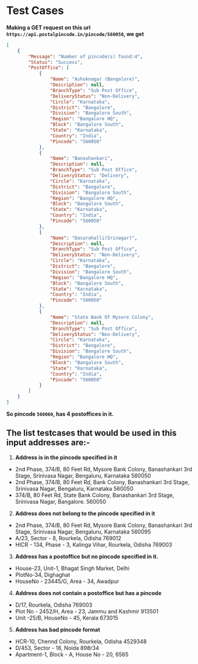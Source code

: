 # Test Cases

**Making a GET request on this url `https://api.postalpincode.in/pincode/560050`, we get**

```json
[
    {
        "Message": "Number of pincode(s) found:4",
        "Status": "Success",
        "PostOffice": [
            {
                "Name": "Ashoknagar (Bangalore)",
                "Description": null,
                "BranchType": "Sub Post Office",
                "DeliveryStatus": "Non-Delivery",
                "Circle": "Karnataka",
                "District": "Bangalore",
                "Division": "Bangalore South",
                "Region": "Bangalore HQ",
                "Block": "Bangalore South",
                "State": "Karnataka",
                "Country": "India",
                "Pincode": "560050"
            },
            {
                "Name": "Banashankari",
                "Description": null,
                "BranchType": "Sub Post Office",
                "DeliveryStatus": "Delivery",
                "Circle": "Karnataka",
                "District": "Bangalore",
                "Division": "Bangalore South",
                "Region": "Bangalore HQ",
                "Block": "Bangalore South",
                "State": "Karnataka",
                "Country": "India",
                "Pincode": "560050"
            },
            {
                "Name": "Dasarahalli(Srinagar)",
                "Description": null,
                "BranchType": "Sub Post Office",
                "DeliveryStatus": "Non-Delivery",
                "Circle": "Karnataka",
                "District": "Bangalore",
                "Division": "Bangalore South",
                "Region": "Bangalore HQ",
                "Block": "Bangalore South",
                "State": "Karnataka",
                "Country": "India",
                "Pincode": "560050"
            },
            {
                "Name": "State Bank Of Mysore Colony",
                "Description": null,
                "BranchType": "Sub Post Office",
                "DeliveryStatus": "Non-Delivery",
                "Circle": "Karnataka",
                "District": "Bangalore",
                "Division": "Bangalore South",
                "Region": "Bangalore HQ",
                "Block": "Bangalore South",
                "State": "Karnataka",
                "Country": "India",
                "Pincode": "560050"
            }
        ]
    }
]
```

**So pincode `560060`, has 4 postoffices in it.**


## The list testcases that would be used in this input addresses are:-

1. **Address is in the pincode specified in it**
- 2nd Phase, 374/B, 80 Feet Rd, Mysore Bank Colony, Banashankari 3rd Stage, Srinivasa Nagar, Bengaluru, Karnataka 560050
- 2nd Phase, 374/B, 80 Feet Rd, Bank Colony, Banashankari 3rd Stage, Srinivasa Nagar, Bengaluru, Karnataka 560050
- 374/B, 80 Feet Rd, State Bank Colony, Banashankari 3rd Stage, Srinivasa Nagar, Bangalore. 560050

2. **Address does not belong to the pincode specified in it**
- 2nd Phase, 374/B, 80 Feet Rd, Mysore Bank Colony, Banashankari 3rd Stage, Srinivasa Nagar, Bengaluru, Karnataka 560095
- A/23, Sector - 8, Rourkela, Odisha 769012
- HICR - 134, Phase - 3, Kalinga Vihar, Rourkela, Odisha 769003

3. **Address has a postoffice but no pincode specified in it.**
- House-23, Unit-1, Bhagat Singh Market, Delhi
- PlotNo-34, Dighaghat
- HouseNo - 23445/G, Area - 34, Awadpur

4. **Address does not contain a postoffice but has a pincode**
- D/17, Rourkela, Odisha 769003
- Plot No - 2452/H, Area - 23, Jammu and Kashmir 913501
- Unit -25/B, HouseNo - 45, Kerala 673015

5. **Address has bad pincode format**
- HCR-10, Chennd Colony, Rourkela, Odisha 4529348
- D/453, Sector - 18, Noida 898r34
- Apartment-1, Block - A, House No - 20, 6565






